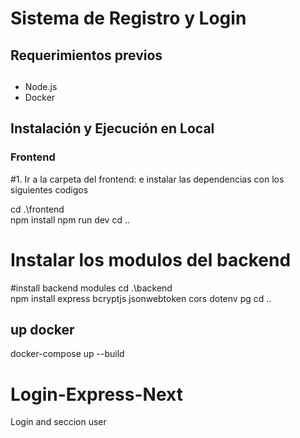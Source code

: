 # Sistema de Registro y Login

## Requerimientos previos 
## 
- Node.js
- Docker

## Instalación y Ejecución en Local

### Frontend
#1. Ir a la carpeta del frontend: e instalar las dependencias con los siguientes codigos

cd .\frontend\
npm install
npm run dev
cd ..

# Instalar los modulos del backend 
#install backend modules
cd .\backend\
npm install express bcryptjs jsonwebtoken cors dotenv pg
cd ..

## up docker
docker-compose up --build

# Login-Express-Next
Login and seccion user
